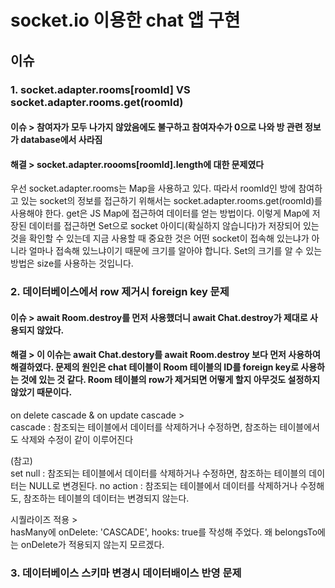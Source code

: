 # socket.io 이용한 chat 앱 구현

## 이슈

### 1. socket.adapter.rooms[roomId] VS socket.adapter.rooms.get(roomId)

#### 이슈 > 참여자가 모두 나가지 않았음에도 불구하고 참여자수가 0으로 나와 방 관련 정보가 database에서 사라짐
#### 해결 > socket.adapter.roooms[roomId].length에 대한 문제였다  

우선 socket.adapter.rooms는 Map을 사용하고 있다. 따라서 roomId인 방에 참여하고 있는 socket의 정보를 접근하기 위해서는 socket.adapter.rooms.get(roomId)를 사용해야 한다. get은 JS Map에 접근하여 데이터를 얻는 방법이다.
이렇게 Map에 저장된 데이터를 접근하면 Set으로 socket 아이디(확실하지 않습니다)가 저장되어 있는 것을 확인할 수 있는데 지금 사용할 때 중요한 것은 어떤 socket이 접속해 있는냐가 아니라 얼마나 접속해 있느냐이기 때문에 크기를 알아야 합니다. Set의 크기를 알 수 있는 방법은 size를 사용하는 것입니다.

### 2. 데이터베이스에서 row 제거시 foreign key 문제

#### 이슈 > await Room.destroy를 먼저 사용했더니 await Chat.destroy가 제대로 사용되지 않았다.
#### 해결 > 이 이슈는 await Chat.destory를 await Room.destroy 보다 먼저 사용하여 해결하였다. 문제의 원인은 chat 테이블이 Room 테이블의 ID를 foreign key로 사용하는 것에 있는 것 같다. Room 테이블의 row가 제거되면 어떻게 할지 아무것도 설정하지 않았기 때문이다.

on delete cascade & on update cascade >         
cascade : 참조되는 테이블에서 데이터를 삭제하거나 수정하면, 참조하는 테이블에서도 삭제와 수정이 같이 이루어진다
       
(참고)            
set null : 참조되는 테이블에서 데이터를 삭제하거나 수정하면, 참조하는 테이블의 데이터는 NULL로 변경된다.
no action : 참조되는 테이블에서 데이터를 삭제하거나 수정해도, 참조하는 테이블의 데이터는 변경되지 않는다.

시퀄라이즈 적용 >          
hasMany에 onDelete: 'CASCADE', hooks: true를 작성해 주었다. 왜 belongsTo에는 onDelete가 적용되지 않는지 모르겠다.

### 3. 데이터베이스 스키마 변경시 데이터배이스 반영 문제
